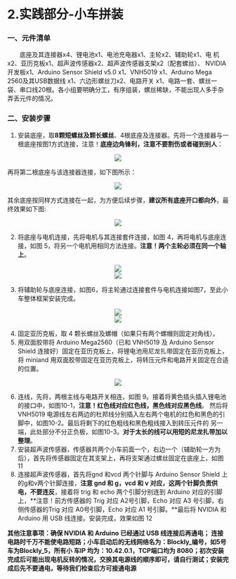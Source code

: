 # 2.实践部分-小车拼装

### 一、元件清单
&emsp;&emsp;底座及其连接器x4、锂电池x1、电池充电器x1、主轮x2、辅助轮x1、电 机x2、亚历克板x1、超声波传感器x2、超声波传感器支架x2（配套螺丝）、 NVIDIA开发板x1、Arduino Sensor Shield v5.0 x1、VNH5019 x1、Arduino Mega 2560及其USB数据线 x1、六边形螺丝刀x2、电路开关 x1、电路一套、螺丝一袋、串口线20根。各小组要明确分工，有序组装，螺丝稀缺，不能出现人多手杂弄丢元件的情况。
### 二、安装步骤
1. 安装底座，取**8颗短螺丝及颗长螺丝**、4根底座及连接器。先将一个连接器与一根底座按图1方式连接，注意！**底座边角锋利，注意不要割伤或者碰到别人**：
<center><img src="/assets/d1.png"/></center>

再将第二根底座与该连接器连接，如下图所示：
<center><img src="/assets/d2.png"/></center>

其余底座按同样方式连接在一起，为方便后续步骤，**建议所有底座开口都向外**，最终效果如下图:
<center><img src="/assets/d3.png"/></center>

2.  将底座与电机连接，先将电机与其连接套件连接，如图 4，再将电机与底座连接，如图 5，将另一个电机用相同方法连接。**注意！两个主轮必须在同一个轴上**。
<center><img src="/assets/d4.png"/></center>
<center><img src="/assets/d5.png"/></center>

3. 将辅助轮与底座连接，如图6，将主轮通过连接套件与电机连接如图7，至此小车整体框架安装完成。
<center><img src="/assets/d6.png"/></center>

<center><img src="/assets/d7.png"/></center>


4. 固定亚历克板，取 4 颗长螺丝及螺帽（如果只有两个螺帽则固定对角线）。<br>
5. 用双面胶带将 Arduino Mega2560（已和 VNH5019 及 Arduino Sensor Shield 连接好）固定在亚历克板上，将锂电池用尼龙扎带固定在亚历克板上， 将 miniand 用双面胶带固定在亚历克板上，将转压元件和电路开关固定在合适 的位置。

<center><img src="/assets/d8.png"/></center>


6. 连线，先将，两根主线与电路开关相连，如图 9。接着将黄色插头插入锂电池的接口中，如图10-1，**注意！红色线对应红色线，黑色线对应黑色线**。 然后将 VNH5019 电源线左右两边的杜邦线分别插入左右两个电机的红色和黑色的引脚中，如图10-2。最后将剩下的红色粗线和黑色粗线接入到转压元件的 另一端，此处部分不分正负极，如图10-3。**对于太长的线可以用短的尼龙扎带加以整理**。
7. 安装超声波传感器，传感器共两个小车前面一个，右边一个（辅助轮一方为后），首先将传感器固定在其支架上，再将支架通过螺丝固定在底座上，如图 11
8. 连接超声波传感器，首先将gnd 和vcd 两个针脚与 Arduino Sensor Shield 上的g和v两个针脚连接，**注意 gnd 和 g，vcd 和 v 对应，这两个针脚负责供电，不要连反**，接着将 trig 和 echo 两个引脚分别连到 Arduino 对应的引脚上，**注意！前方传感器的 Trig 对应 A2号引脚，Echo 对应 A3 号引脚，右侧传感器的Trig 对应 A0号引脚，Echo 对应 A1 号引脚。**最后将 NVIDIA 和 Arduino 用 USB 线连接。安装完成，效果如图 12

**其他注意事项：确保 NVIDIA 和 Arduino 已经通过 USB 线连接后再通电； 连接电路时千万不能使电路短路；小车启动后的无线网络名为：Blockly_编号，如5号车为Blockly_5，所有小 车IP 均为：10.42.0.1，TCP端口均为 8080；初次安装完成后可能出现电机反转的情况，交换其电源线的顺序即可，请自行测试；安装完成后先不要通电，等待我们检查后方可接通电源**